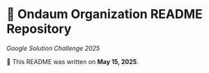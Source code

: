 # 🧸 Ondaum Organization README Repository
*Google Solution Challenge 2025*


📅 This README was written on **May 15, 2025**.
